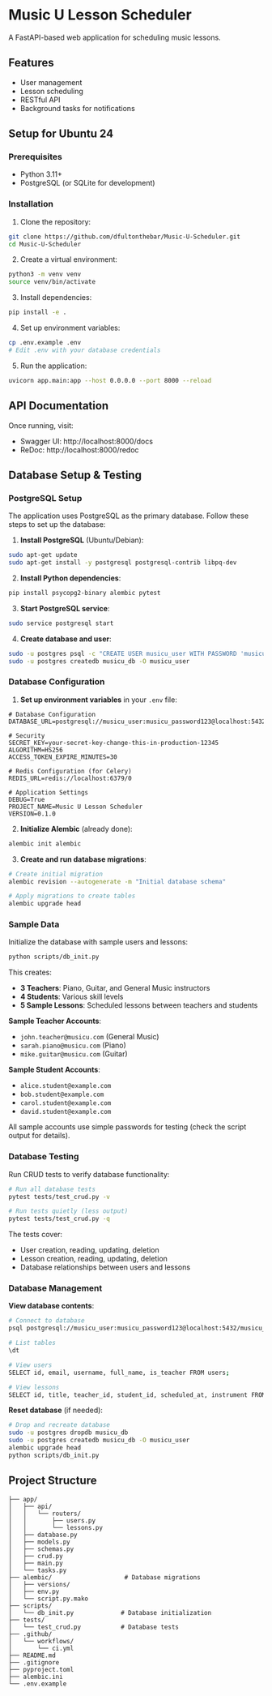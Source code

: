 
# Music U Lesson Scheduler

A FastAPI-based web application for scheduling music lessons.

## Features

- User management
- Lesson scheduling
- RESTful API
- Background tasks for notifications

## Setup for Ubuntu 24

### Prerequisites

- Python 3.11+
- PostgreSQL (or SQLite for development)

### Installation

1. Clone the repository:
```bash
git clone https://github.com/dfultonthebar/Music-U-Scheduler.git
cd Music-U-Scheduler
```

2. Create a virtual environment:
```bash
python3 -m venv venv
source venv/bin/activate
```

3. Install dependencies:
```bash
pip install -e .
```

4. Set up environment variables:
```bash
cp .env.example .env
# Edit .env with your database credentials
```

5. Run the application:
```bash
uvicorn app.main:app --host 0.0.0.0 --port 8000 --reload
```

## API Documentation

Once running, visit:
- Swagger UI: http://localhost:8000/docs
- ReDoc: http://localhost:8000/redoc

## Database Setup & Testing

### PostgreSQL Setup

The application uses PostgreSQL as the primary database. Follow these steps to set up the database:

1. **Install PostgreSQL** (Ubuntu/Debian):
```bash
sudo apt-get update
sudo apt-get install -y postgresql postgresql-contrib libpq-dev
```

2. **Install Python dependencies**:
```bash
pip install psycopg2-binary alembic pytest
```

3. **Start PostgreSQL service**:
```bash
sudo service postgresql start
```

4. **Create database and user**:
```bash
sudo -u postgres psql -c "CREATE USER musicu_user WITH PASSWORD 'musicu_password123';"
sudo -u postgres createdb musicu_db -O musicu_user
```

### Database Configuration

1. **Set up environment variables** in your `.env` file:
```env
# Database Configuration
DATABASE_URL=postgresql://musicu_user:musicu_password123@localhost:5432/musicu_db

# Security
SECRET_KEY=your-secret-key-change-this-in-production-12345
ALGORITHM=HS256
ACCESS_TOKEN_EXPIRE_MINUTES=30

# Redis Configuration (for Celery)
REDIS_URL=redis://localhost:6379/0

# Application Settings
DEBUG=True
PROJECT_NAME=Music U Lesson Scheduler
VERSION=0.1.0
```

2. **Initialize Alembic** (already done):
```bash
alembic init alembic
```

3. **Create and run database migrations**:
```bash
# Create initial migration
alembic revision --autogenerate -m "Initial database schema"

# Apply migrations to create tables
alembic upgrade head
```

### Sample Data

Initialize the database with sample users and lessons:

```bash
python scripts/db_init.py
```

This creates:
- **3 Teachers**: Piano, Guitar, and General Music instructors
- **4 Students**: Various skill levels
- **5 Sample Lessons**: Scheduled lessons between teachers and students

**Sample Teacher Accounts**:
- `john.teacher@musicu.com` (General Music)
- `sarah.piano@musicu.com` (Piano)
- `mike.guitar@musicu.com` (Guitar)

**Sample Student Accounts**:
- `alice.student@example.com`
- `bob.student@example.com`
- `carol.student@example.com`
- `david.student@example.com`

All sample accounts use simple passwords for testing (check the script output for details).

### Database Testing

Run CRUD tests to verify database functionality:

```bash
# Run all database tests
pytest tests/test_crud.py -v

# Run tests quietly (less output)
pytest tests/test_crud.py -q
```

The tests cover:
- User creation, reading, updating, deletion
- Lesson creation, reading, updating, deletion
- Database relationships between users and lessons

### Database Management

**View database contents**:
```bash
# Connect to database
psql postgresql://musicu_user:musicu_password123@localhost:5432/musicu_db

# List tables
\dt

# View users
SELECT id, email, username, full_name, is_teacher FROM users;

# View lessons
SELECT id, title, teacher_id, student_id, scheduled_at, instrument FROM lessons;
```

**Reset database** (if needed):
```bash
# Drop and recreate database
sudo -u postgres dropdb musicu_db
sudo -u postgres createdb musicu_db -O musicu_user
alembic upgrade head
python scripts/db_init.py
```

## Project Structure

```
├── app/
│   ├── api/
│   │   └── routers/
│   │       ├── users.py
│   │       └── lessons.py
│   ├── database.py
│   ├── models.py
│   ├── schemas.py
│   ├── crud.py
│   ├── main.py
│   └── tasks.py
├── alembic/                    # Database migrations
│   ├── versions/
│   ├── env.py
│   └── script.py.mako
├── scripts/
│   └── db_init.py             # Database initialization
├── tests/
│   └── test_crud.py           # Database tests
├── .github/
│   └── workflows/
│       └── ci.yml
├── README.md
├── .gitignore
├── pyproject.toml
├── alembic.ini
└── .env.example
```
